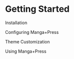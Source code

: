 # Getting Started

Installation

Configuring Manga+Press

Theme Customization

Using Manga+Press



